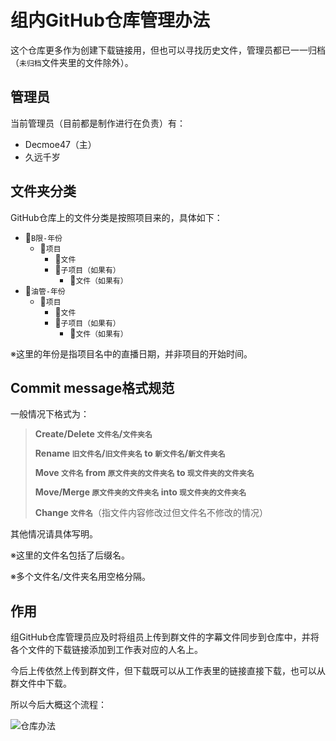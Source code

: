 # 组内GitHub仓库管理办法

这个仓库更多作为创建下载链接用，但也可以寻找历史文件，管理员都已一一归档（`未归档`文件夹里的文件除外）。

## 管理员

当前管理员（目前都是制作进行在负责）有：

- Decmoe47（主）
- 久远千岁


## 文件夹分类

GitHub仓库上的文件分类是按照项目来的，具体如下：

- 📂`B限-年份`
  - 📁`项目`
    - 📃`文件`
    - 📂`子项目（如果有）`
      - 📃`文件（如果有）`
- 📂`油管-年份`
  - 📁`项目`
    - 📃`文件`
    - 📂`子项目（如果有）`
      - 📃`文件（如果有）`



※这里的年份是指项目名中的直播日期，并非项目的开始时间。

## Commit message格式规范

一般情况下格式为：

> **Create/Delete `文件名`/`文件夹名`**
>
> **Rename `旧文件名`/`旧文件夹名` to `新文件名`/`新文件夹名`**
>
> **Move `文件名` from `原文件夹的文件夹名` to `现文件夹的文件夹名`**
>
> **Move/Merge `原文件夹的文件夹名` into `现文件夹的文件夹名`**
>
> **Change `文件名`**（指文件内容修改过但文件名不修改的情况）

其他情况请具体写明。



※这里的文件名包括了后缀名。

※多个文件名/文件夹名用空格分隔。

## 作用

组GitHub仓库管理员应及时将组员上传到群文件的字幕文件同步到仓库中，并将各个文件的下载链接添加到工作表对应的人名上。

今后上传依然上传到群文件，但下载既可以从工作表里的链接直接下载，也可以从群文件中下载。

所以今后大概这个流程：

![仓库办法](https://wodepicbed.oss-cn-hangzhou.aliyuncs.com/picgo/2020/仓库办法.png)